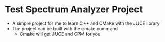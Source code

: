 # Test Spectrum Analyzer Project
- A simple project for me to learn C++ and CMake with the JUCE library
- The project can be built with the cmake command
  - Cmake will get JUCE and CPM for you
